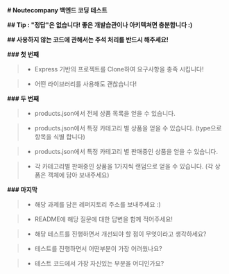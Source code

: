 **# Noutecompany 백엔드 코딩 테스트**



**## Tip : "정답"은 없습니다! 좋은 개발습관이나 아키텍쳐면 충분합니다 :)**


**## 사용하지 않는 코드에 관해서는 주석 처리를 반드시 해주세요!**




**### 첫 번째**


> * Express 기반의 프로젝트를 Clone하여 요구사항을 충족 시킵니다!


> * 어떤 라이브러리를 사용해도 괜찮습니다!




**### 두 번째**

> * products.json에서 전체 상품 목록을 얻을 수 있습니다.


> * products.json에서 특정 카테고리 별 상품을 얻을 수 있습니다. (type으로 항목을 식별 합니다)


> * products.json에서 특정 카테고리 별 판매중인 상품을 얻을 수 있습니다.


> * 각 카테고리별 판매중인 상품을 1가지씩 랜덤으로 얻을 수 있습니다. (각 상품은 객체에 담아 보내주세요)




**### 마지막**

> * 해당 과제를 담은 레퍼지토리 주소를 보내주세요 :)


> * README에 해당 질문에 대한 답변을 함께 적어주세요!


> * 해당 테스트를 진행하면서 개선되야 할 점이 무엇이라고 생각하세요?


> * 테스트를 진행하면서 어떤부분이 가장 어려웠나요?


> * 테스트 코드에서 가장 자신있는 부분을 어디인가요?






